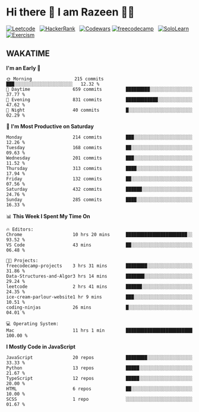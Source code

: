 # Hi there 👋 I am Razeen 👩‍💻


[![Leetcode](https://img.shields.io/badge/-LeetCode-FFA116?style=for-the-badge&logo=LeetCode&logoColor=black)](https://leetcode.com/razeenshaikh/)&nbsp;&nbsp;
[![HackerRank](https://img.shields.io/badge/-Hackerrank-2EC866?style=for-the-badge&logo=HackerRank&logoColor=white)](https://www.hackerrank.com/profile/razeen_m_shaikh)&nbsp;&nbsp;
[![Codewars](https://img.shields.io/badge/Codewars-B1361E?style=for-the-badge&logo=Codewars&logoColor=white)](https://www.codewars.com/users/razeen_shaikh)
[![freecodecamp](https://img.shields.io/badge/freecodecamp-27273D?style=for-the-badge&logo=freecodecamp&logoColor=white)](https://www.freecodecamp.org/razeen)&nbsp;&nbsp;
[![SoloLearn](https://img.shields.io/badge/-Sololearn-3a464b?style=for-the-badge&logo=Sololearn&logoColor=white)](https://www.sololearn.com/en/profile/30940776)&nbsp;&nbsp;
[![Exercism](https://img.shields.io/badge/Exercism-009CAB?style=for-the-badge&logo=exercism&logoColor=white)](https://exercism.org/profiles/Razeen-Shaikh)

## WAKATIME

<!--START_SECTION:waka-->
**I'm an Early 🐤** 

```text
🌞 Morning                215 commits         ███░░░░░░░░░░░░░░░░░░░░░░   12.32 % 
🌆 Daytime                659 commits         █████████░░░░░░░░░░░░░░░░   37.77 % 
🌃 Evening                831 commits         ████████████░░░░░░░░░░░░░   47.62 % 
🌙 Night                  40 commits          █░░░░░░░░░░░░░░░░░░░░░░░░   02.29 % 
```
📅 **I'm Most Productive on Saturday** 

```text
Monday                   214 commits         ███░░░░░░░░░░░░░░░░░░░░░░   12.26 % 
Tuesday                  168 commits         ██░░░░░░░░░░░░░░░░░░░░░░░   09.63 % 
Wednesday                201 commits         ███░░░░░░░░░░░░░░░░░░░░░░   11.52 % 
Thursday                 313 commits         ████░░░░░░░░░░░░░░░░░░░░░   17.94 % 
Friday                   132 commits         ██░░░░░░░░░░░░░░░░░░░░░░░   07.56 % 
Saturday                 432 commits         ██████░░░░░░░░░░░░░░░░░░░   24.76 % 
Sunday                   285 commits         ████░░░░░░░░░░░░░░░░░░░░░   16.33 % 
```


📊 **This Week I Spent My Time On** 

```text
🔥 Editors: 
Chrome                   10 hrs 20 mins      ███████████████████████░░   93.52 % 
VS Code                  43 mins             ██░░░░░░░░░░░░░░░░░░░░░░░   06.48 % 

🐱‍💻 Projects: 
freecodecamp-projects    3 hrs 31 mins       ████████░░░░░░░░░░░░░░░░░   31.86 % 
Data-Structures-and-Algor3 hrs 14 mins       ███████░░░░░░░░░░░░░░░░░░   29.24 % 
leetcode                 2 hrs 41 mins       ██████░░░░░░░░░░░░░░░░░░░   24.35 % 
ice-cream-parlour-website1 hr 9 mins         ███░░░░░░░░░░░░░░░░░░░░░░   10.51 % 
coding-ninjas            26 mins             █░░░░░░░░░░░░░░░░░░░░░░░░   04.01 % 

💻 Operating System: 
Mac                      11 hrs 1 min        █████████████████████████   100.00 % 
```

**I Mostly Code in JavaScript** 

```text
JavaScript               20 repos            ████████░░░░░░░░░░░░░░░░░   33.33 % 
Python                   13 repos            █████░░░░░░░░░░░░░░░░░░░░   21.67 % 
TypeScript               12 repos            █████░░░░░░░░░░░░░░░░░░░░   20.00 % 
HTML                     6 repos             ██░░░░░░░░░░░░░░░░░░░░░░░   10.00 % 
SCSS                     1 repo              ░░░░░░░░░░░░░░░░░░░░░░░░░   01.67 % 
```




<!--END_SECTION:waka-->
